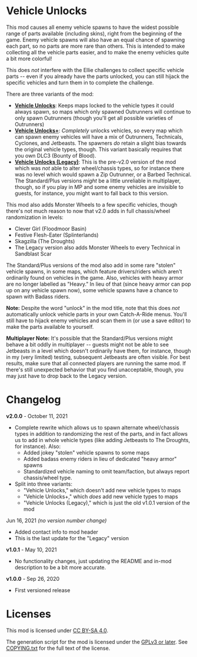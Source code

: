 Vehicle Unlocks
===============

This mod causes all enemy vehicle spawns to have the widest possible
range of parts available (including skins), right from the beginning
of the game.  Enemy vehicle spawns will also have an equal chance of
spawning each part, so no parts are more rare than others.  This is
intended to make collecting all the vehicle parts easier, and to make
the enemy vehicles quite a bit more colorful!

This does *not* interfere with the Ellie challenges to collect
specific vehicle parts -- even if you already have the parts unlocked,
you can still hijack the specific vehicles and turn them in to
complete the challenge.

There are three variants of the mod:

* [**Vehicle Unlocks**](https://github.com/BLCM/bl3mods/wiki/Vehicle%20Unlocks): Keeps maps locked to the vehicle types it could always
  spawn, so maps which only spawned Outrunners will continue to only
  spawn Outrunners (though you'll get all possible varieties of
  Outrunners)
* [**Vehicle Unlocks+**](https://github.com/BLCM/bl3mods/wiki/Vehicle%20Unlocks%2B): *Completely* unlocks vehicles, so every map which can
  spawn enemy vehicles will have a mix of Outrunners, Technicals,
  Cyclones, and Jetbeasts.  The spawners *do* retain a slight bias
  towards the original vehicle types, though.  This variant basically
  requires that you own DLC3 (Bounty of Blood).
* [**Vehicle Unlocks (Legacy)**](https://github.com/BLCM/bl3mods/wiki/Vehicle%20Unlocks%20%28Legacy%29): This is the pre-v2.0 version of the mod which was
  *not* able to alter wheel/chassis types, so for instance there was
  no level which would spawn a Zip Outrunner, or a Barbed Technical.
  The Standard/Plus versions *might* be a little unreliable in
  multiplayer, though, so if you play in MP and some enemy vehicles
  are invisible to guests, for instance, you might want to fall back
  to this version.

This mod also adds Monster Wheels to a few specific vehicles, though
there's not much reason to now that v2.0 adds in full chassis/wheel
randomization in levels:

* Clever Girl (Floodmoor Basin)
* Festive Flesh-Eater (Splinterlands)
* Skagzilla (The Droughts)
* The Legacy version also adds Monster Wheels to every Technical
  in Sandblast Scar

The Standard/Plus versions of the mod also add in some rare "stolen"
vehicle spawns, in some maps, which feature drivers/riders which
aren't ordinarily found on vehicles in the game.  Also, vehicles
with heavy armor are no longer labelled as "Heavy."  In lieu of that
(since heavy armor can pop up on any vehicle spawn now), some
vehicle spawns have a chance to spawn with Badass riders.

**Note:** Despite the word "unlock" in the mod title, note that this does
*not* automatically unlock vehicle parts in your own Catch-A-Ride menus.
You'll still have to hijack enemy vehicles and scan them in (or use a save
editor) to make the parts available to yourself.

**Multiplayer Note:** It's possible that the Standard/Plus versions
might behave a bit oddly in multiplayer -- guests might not be able to
see Jetbeasts in a level which doesn't ordinarily have them, for instance,
though in my (very limited) testing, subsequent Jetbeasts are often visible.
For best results, make sure that all connected players are running the same
mod.  If there's still unexpected behavior that you find unacceptable,
though, you may just have to drop back to the Legacy version.

Changelog
=========

**v2.0.0** - October 11, 2021
 * Complete rewrite which allows us to spawn alternate wheel/chassis types
   in addition to randomizing the rest of the parts, and in fact allows us
   to add in whole vehicle types (like adding Jetbeasts to The Droughts,
   for instance).  Also:
   * Added jokey "stolen" vehicle spawns to some maps
   * Added badass enemy riders in lieu of dedicated "heavy armor" spawns
   * Standardized vehicle naming to omit team/faction, but always report
     chassis/wheel type.
 * Split into three variants:
   * "Vehicle Unlocks," which doesn't add new vehicle types to maps
   * "Vehicle Unlocks+," which *does* add new vehicle types to maps
   * "Vehicle Unlocks (Legacy)," which is just the old v1.0.1 version of the mod

Jun 16, 2021 *(no version number change)*
 * Added contact info to mod header
 * This is the last update for the "Legacy" version

**v1.0.1** - May 10, 2021
 * No functionality changes, just updating the README and in-mod
   description to be a bit more accurate.

**v1.0.0** - Sep 26, 2020
 * First versioned release
 
Licenses
========

This mod is licensed under [CC BY-SA 4.0](https://creativecommons.org/licenses/by-sa/4.0/).

The generation script for the mod is licensed under the
[GPLv3 or later](https://www.gnu.org/licenses/quick-guide-gplv3.html).
See [COPYING.txt](../../COPYING.txt) for the full text of the license.


